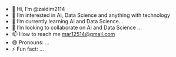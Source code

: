 - 👋 Hi, I’m @zaidim2114
- 👀 I’m interested in Ai, Data Science and anything with technology
- 🌱 I’m currently learning Ai and Data Science...
- 💞️ I’m looking to collaborate on Ai and Data Science  ...
- 📫 How to reach me mar12514@gmail.com  
- 😄 Pronouns: ...
- ⚡ Fun fact: ...

<!---
zaidim2114/zaidim2114 is a ✨ special ✨ repository because its `README.md` (this file) appears on your GitHub profile.
You can click the Preview link to take a look at your changes.
--->
